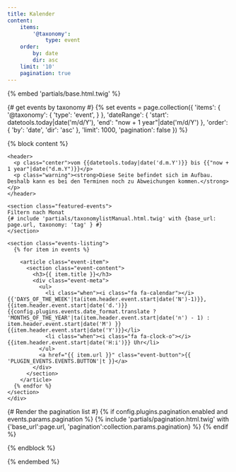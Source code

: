 ```yaml
---
title: Kalender
content:
    items:
        '@taxonomy':
            type: event
    order:
        by: date
        dir: asc
    limit: '10'
    pagination: true
---
```


{% embed 'partials/base.html.twig' %}

{# get events by taxonomy #}
{% set events =
    page.collection({
      'items': {
        '@taxonomy': {
          'type': 'event',
        }
      },
      'dateRange': {
        'start': datetools.today|date('m/d/Y'),
        'end': "now + 1 year"|date('m/d/Y')
      },
      'order': {
        'by': 'date',
        'dir': 'asc'
      },
      'limit': 1000,
      'pagination': false
    })
%}

{% block content %}

  <div class="events-container">

    <header>
      <p class="center">vom {{datetools.today|date('d.m.Y')}} bis {{"now + 1 year"|date("d.m.Y")}}</p>
      <p class="warning"><strong>Diese Seite befindet sich im Aufbau. Deshalb kann es bei den Terminen noch zu Abweichungen kommen.</strong></p>
    </header>

    <section class="featured-events">
    Filtern nach Monat
    {# include 'partials/taxonomylistManual.html.twig' with {base_url: page.url, taxonomy: 'tag' } #}
    </section>

    <section class="events-listing">
      {% for item in events %}

        <article class="event-item">
          <section class="event-content">
            <h3>{{ item.title }}</h3>
            <div class="event-meta">
              <ul>
                <li class="when"><i class="fa fa-calendar"></i>{{'DAYS_OF_THE_WEEK'|ta(item.header.event.start|date('N')-1)}}, {{item.header.event.start|date('d.')}} {{config.plugins.events.date_format.translate ? 'MONTHS_OF_THE_YEAR'|ta(item.header.event.start|date('n') - 1) : item.header.event.start|date('M') }} {{item.header.event.start|date('Y')}}</li>
                <li class="when"><i class="fa fa-clock-o"></i>{{item.header.event.start|date('H:i')}} Uhr</li>
              </ul>
              <a href="{{ item.url }}" class="event-button">{{ 'PLUGIN_EVENTS.EVENTS.BUTTON'|t }}</a>
            </div>
          </section>
        </article>
      {% endfor %}
    </section>
	</div>

  {# Render the pagination list #}
  {% if config.plugins.pagination.enabled and events.params.pagination %}
      {% include 'partials/pagination.html.twig' with {'base_url':page.url, 'pagination':collection.params.pagination} %}
  {% endif %}

{% endblock %}

{% endembed %}
